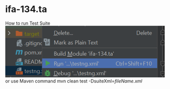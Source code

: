 # ifa-134.ta
How to run Test Suite
![img.png](img.png)
or use Maven command
mvn clean test -DsuiteXml=*fileName.xml*